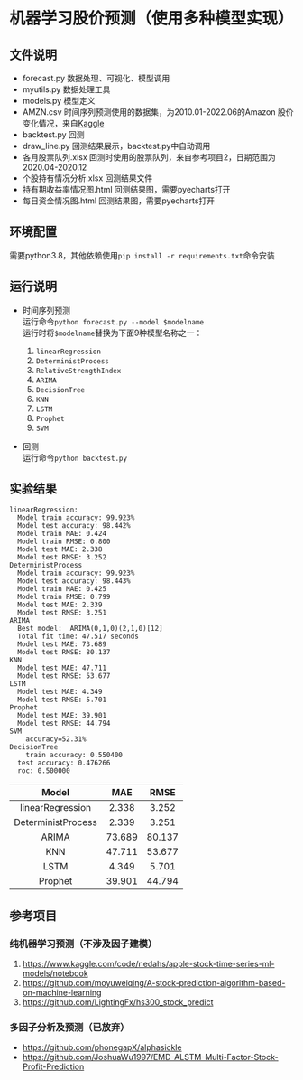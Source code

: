 # 机器学习股价预测（使用多种模型实现）

## 文件说明
- forecast.py 数据处理、可视化、模型调用
- myutils.py 数据处理工具
- models.py 模型定义
- AMZN.csv 时间序列预测使用的数据集，为2010.01-2022.06的Amazon 股价变化情况，来自[Kaggle](https://www.kaggle.com/datasets/andrewmvd/sp-500-stocks?select=sp500_stocks.csv)
- backtest.py 回测
- draw_line.py 回测结果展示，backtest.py中自动调用
- 各月股票队列.xlsx 回测时使用的股票队列，来自参考项目2，日期范围为2020.04-2020.12
- 个股持有情况分析.xlsx 回测结果文件
- 持有期收益率情况图.html 回测结果图，需要pyecharts打开
- 每日资金情况图.html 回测结果图，需要pyecharts打开

## 环境配置
需要python3.8，其他依赖使用`pip install -r requirements.txt`命令安装

## 运行说明
- 时间序列预测  
运行命令```python forecast.py --model $modelname```  
运行时将`$modelname`替换为下面9种模型名称之一：
  1. `linearRegression`
  2. `DeterministProcess`
  3. `RelativeStrengthIndex`
  4. `ARIMA`
  5. `DecisionTree`
  6. `KNN`
  7. `LSTM`
  8. `Prophet`
  9. `SVM`

- 回测  
运行命令```python backtest.py```

## 实验结果
```
linearRegression:
  Model train accuracy: 99.923%
  Model test accuracy: 98.442%
  Model train MAE: 0.424
  Model train RMSE: 0.800
  Model test MAE: 2.338
  Model test RMSE: 3.252
DeterministProcess
  Model train accuracy: 99.923%
  Model test accuracy: 98.443%
  Model train MAE: 0.425
  Model train RMSE: 0.799
  Model test MAE: 2.339
  Model test RMSE: 3.251
ARIMA
  Best model:  ARIMA(0,1,0)(2,1,0)[12]          
  Total fit time: 47.517 seconds
  Model test MAE: 73.689
  Model test RMSE: 80.137
KNN
  Model test MAE: 47.711
  Model test RMSE: 53.677
LSTM
  Model test MAE: 4.349
  Model test RMSE: 5.701
Prophet
  Model test MAE: 39.901
  Model test RMSE: 44.794
SVM
	accuracy=52.31%
DecisionTree
	train accuracy: 0.550400
  test accuracy: 0.476266
  roc: 0.500000
```

|       Model        |  MAE   |  RMSE  |
|:------------------:|:------:|:------:|
|  linearRegression  | 2.338  | 3.252  |
| DeterministProcess | 2.339  | 3.251  |
|       ARIMA        | 73.689 | 80.137 |
|        KNN         | 47.711 | 53.677 |
|        LSTM        | 4.349  | 5.701  |
|      Prophet       | 39.901 | 44.794 |

## 参考项目

### 纯机器学习预测（不涉及因子建模）
1. https://www.kaggle.com/code/nedahs/apple-stock-time-series-ml-models/notebook
2. https://github.com/moyuweiqing/A-stock-prediction-algorithm-based-on-machine-learning
3. https://github.com/LightingFx/hs300_stock_predict

### 多因子分析及预测（已放弃）
- https://github.com/phonegapX/alphasickle
- https://github.com/JoshuaWu1997/EMD-ALSTM-Multi-Factor-Stock-Profit-Prediction
